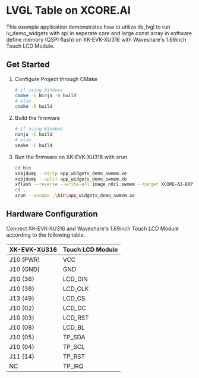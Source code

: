LVGL Table on XCORE.AI
======================

This example application demonstrates how to utilize lib_lvgl to run lv_demo_widgets with spi in seperate core and large const array in software define memory (QSPI flash) on XK-EVK-XU316 with Waveshare's 1.69inch Touch LCD Module.

## Get Started
1. Configure Project through CMake 
    ```bash
    # if using Windows
    cmake -G Ninja -B build
    # else
    cmake -B build
    ```

2. Build the firmware
    ```bash
    # if using Windows
    ninja -C build
    # else
    xmake -C build
    ```

3. Run the firmware on XK-EVK-XU316 with xrun
    ```bash
    cd bin
    xobjdump --strip app_widgets_demo_swmem.xe
    xobjdump --split app_widgets_demo_swmem.xb
    xflash --reverse --write-all image_n0c1.swmem --target XCORE-AI-EXPLORER
    cd ..
    xrun --xscope .\bin\app_widgets_demo_swmem.xe
    ```


## Hardware Configuration

Connect XK-EVK-XU316 and Waveshare's 1.69inch Touch LCD Module according to the following table.

|XK-EVK-XU316|Touch LCD Module|
|------------|----------------|
|J10 (PWR)|VCC|
|J10 (GND)|GND|
|J10 (36)|LCD_DIN|
|J10 (38)|LCD_CLK|
|J13 (49)|LCD_CS|
|J10 (02)|LCD_DC|
|J10 (03)|LCD_RST|
|J10 (08)|LCD_BL|
|J10 (05)|TP_SDA|
|J10 (04)|TP_SCL|
|J11 (14)|TP_RST|
|NC|TP_IRQ|